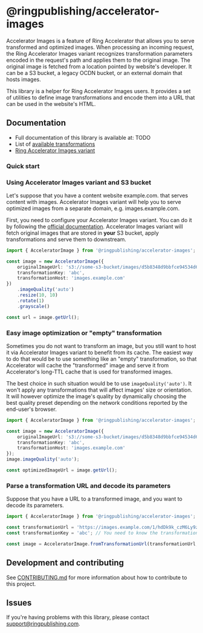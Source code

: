 # @ringpublishing/accelerator-images

Accelerator Images is a feature of Ring Accelerator that allows you to serve transformed and optimized images.
When processing an incoming request, the Ring Accelerator Images variant recognizes transformation parameters encoded
in the request's path and applies them to the original image. The original image is fetched from a location pointed by website's developer.
It can be a S3 bucket, a legacy OCDN bucket, or an external domain that hosts images.

This library is a helper for Ring Accelerator Images users. It provides a set of utilities to define image transformations
and encode them into a URL that can be used in the website's HTML.

## Documentation

- Full documentation of this library is available at: TODO
- List of [available transformations](https://developer.ringpublishing.com/docs/Accelerator/topics/ocdn/transforms.html)
- [Ring Accelerator Images variant](https://developer.ringpublishing.com/docs/Accelerator/topics/variant-types/images.html)

### Quick start

### Using Accelerator Images variant and S3 bucket

Let's suppose that you have a content website example.com. that serves content with images. Accelerator Images variant
will help you to serve optimized images from a separate domain, e.g. images.example.com.

First, you need to configure your Accelerator Images variant. You can do it by following the [official documentation](https://developer.ringpublishing.com/docs/Accelerator/topics/variant-types/images.html).
Accelerator Images variant will fetch original images that are stored in **your** S3 bucket, apply transformations and serve them to downstream.

```ts
import { AcceleratorImage } from '@ringpublishing/accelerator-images';

const image = new AcceleratorImage({
    originalImageUrl: 's3://some-s3-bucket/images/d5b8348d9bbfce94534d66db1f330f44.jpg',
    transformationKey: 'abc',
    transformationHost: 'images.example.com'
})
    .imageQuality('auto')
    .resize(10, 10)
    .rotate(1)
    .grayscale()

const url = image.getUrl();
```

### Easy image optimization or "empty" transformation

Sometimes you do not want to transform an image, but you still want to host it via Accelerator Images variant to benefit from its cache.
The easiest way to do that would be to use something like an "empty" transformation, so that Accelerator will cache the "transformed" image and serve it
from Accelerator's long-TTL cache that is used for transformed images.

The best choice in such situation would be to use `imageQuality('auto')`. It won't apply any transformations that will affect images' size or orientation.
It will however optimize the image's quality by dynamically choosing the best quality preset depending on the network conditions reported by the end-user's browser.

```ts
import { AcceleratorImage } from '@ringpublishing/accelerator-images';

const image = new AcceleratorImage({
    originalImageUrl: 's3://some-s3-bucket/images/d5b8348d9bbfce94534d66db1f330f44.jpg',
    transformationKey: 'abc',
    transformationHost: 'images.example.com'
});
image.imageQuality('auto');

const optimizedImageUrl = image.getUrl();
```

### Parse a transformation URL and decode its parameters

Suppose that you have a URL to a transformed image, and you want to decode its parameters.

```ts
import { AcceleratorImage } from '@ringpublishing/accelerator-images';

const transformationUrl = 'https://images.example.com/1/hdDk9k_czM6Ly9zb21lLXMzLWJ1Y2tldC9pbWFnZXMvZDViODM0OGQ5YmJmY2U5NDUzNGQ2NmRiMWYzMzBmNDQuanBnk5UCCgrDw5IAAZEE3gABoTTD' // This is the URL we want to decode
const transformationKey = 'abc'; // You need to know the transformation key that was used to encode the URL.

const image = AcceleratorImage.fromTransformationUrl(transformationUrl, transformationKey);
```

## Development and contributing

See [CONTRIBUTING.md](./CONTRIBUTING.md) for more information about how to contribute to this project.

## Issues

If you're having problems with this library, please contact support@ringpublishing.com.
